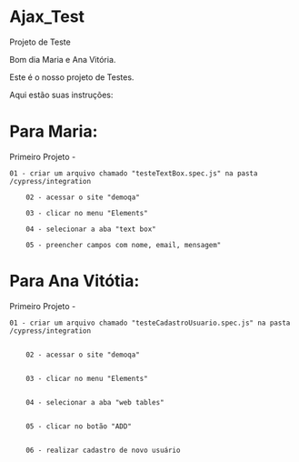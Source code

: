 # Ajax_Test
Projeto de Teste


Bom dia Maria e Ana Vitória.

Este é o nosso projeto de Testes.

Aqui estão suas instruções:

 # Para Maria:

Primeiro Projeto -

    01 - criar um arquivo chamado "testeTextBox.spec.js" na pasta /cypress/integration 

        02 - acessar o site "demoqa"

        03 - clicar no menu "Elements"

        04 - selecionar a aba "text box"

        05 - preencher campos com nome, email, mensagem"
        
    
# Para Ana Vitótia: 

Primeiro Projeto -
 
    01 - criar um arquivo chamado "testeCadastroUsuario.spec.js" na pasta /cypress/integration

   
        02 - acessar o site "demoqa"


        03 - clicar no menu "Elements"


        04 - selecionar a aba "web tables"


        05 - clicar no botão "ADD"


        06 - realizar cadastro de novo usuário


    


